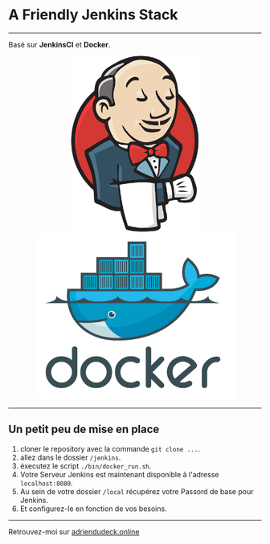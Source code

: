 # A Friendly Jenkins Stack

***

Basé sur **JenkinsCI** et **Docker**.
<div style="text-align:center">
    <img src="./assets/images/jenkins_logo.png" alt="Jenkins">
    <img src="./assets/images/docker-logo.png" alt="Docker">
</div>

***

## Un petit peu de mise en place

1. cloner le repository avec la commande `git clone ...`.
2. allez dans le dossier `/jenkins`.
3. éxecutez le script `./bin/docker_run.sh`.
4. Votre Serveur Jenkins est maintenant disponible à l'adresse `localhost:8080`.
5. Au sein de votre dossier `/local` récupérez votre Passord de base pour Jenkins.
6. Et configurez-le en fonction de vos besoins.

***

Retrouvez-moi sur [adriendudeck.online](https://adriendudeck.online)
